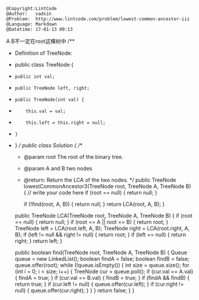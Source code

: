 ```
@Copyright:LintCode
@Author:   vadxin
@Problem:  http://www.lintcode.com/problem/lowest-common-ancestor-iii
@Language: Markdown
@Datetime: 17-01-13 09:13
```

A B不一定在root这棵树中
/**
 * Definition of TreeNode:
 * public class TreeNode {
 *     public int val;
 *     public TreeNode left, right;
 *     public TreeNode(int val) {
 *         this.val = val;
 *         this.left = this.right = null;
 *     }
 * }
 */
public class Solution {
    /**
     * @param root The root of the binary tree.
     * @param A and B two nodes
     * @return: Return the LCA of the two nodes.
     */
    public TreeNode lowestCommonAncestor3(TreeNode root, TreeNode A, TreeNode B) {
        // write your code here
        if (root == null) {
            return null;
        }
        
        if (!find(root, A, B)) {
            return null;
        }
        return LCA(root, A, B);
    }
    
    public TreeNode LCA(TreeNode root, TreeNode A, TreeNode B) {
        if (root == null) {
            return null;
        }
        if (root == A || root == B) {
            return root;
        }
        TreeNode left = LCA(root.left, A, B);
        TreeNode right = LCA(root.right, A, B);
        if (left != null && right != null) {
            return root;
        }
        if (left == null) {
            return right;
        }
        return left;
    }
    
    public boolean find(TreeNode root, TreeNode A, TreeNode B) {
        Queue<TreeNode> queue = new LinkedList<TreeNode>();
        boolean findA = false;
        boolean findB = false;
        queue.offer(root);
        while (!queue.isEmpty()) {
            int size = queue.size();
            for (int i = 0; i < size; i++) {
                TreeNode cur = queue.poll();
                if (cur.val == A.val) {
                    findA = true;
                } 
                if (cur.val == B.val) {
                    findB = true;
                }
                if (findA && findB) {
                    return true;
                }
                if (cur.left != null) {
                    queue.offer(cur.left);
                }
                if (cur.right != null) {
                    queue.offer(cur.right);
                }
            }
        }
        return false;
    }
}